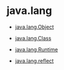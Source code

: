 # java.lang

* [java.lang.Object](java.lang.Object.md)
* [java.lang.Class](java.lang.Class.md)
* [java.lang.Runtime](java.lang.Runtime.md)


* [java.lang.reflect](reflect/README.md)

